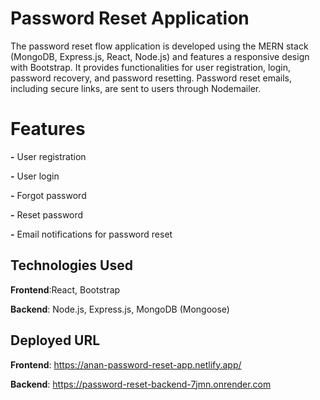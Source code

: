 # Password Reset Application
The password reset flow application is developed using the MERN stack (MongoDB, Express.js, React, Node.js) and features a responsive design with Bootstrap. It provides functionalities for user registration, login, password recovery, and password resetting. Password reset emails, including secure links, are sent to users through Nodemailer.

# Features

**-** User registration
  
**-** User login
  
**-** Forgot password
  
**-** Reset password
  
**-** Email notifications for password reset
  
## Technologies Used

**Frontend**:React, Bootstrap

**Backend**: Node.js, Express.js, MongoDB (Mongoose)

## Deployed URL

**Frontend**: https://anan-password-reset-app.netlify.app/

**Backend**: https://password-reset-backend-7jmn.onrender.com

